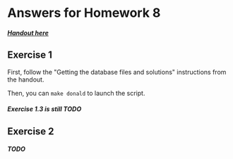 # Answers for Homework 8

##### [Handout here](./hw8.md)

## Exercise 1

First, follow the "Getting the database files and solutions" instructions from the handout.

Then, you can `make donald` to launch the script.

##### Exercise 1.3 is still TODO

## Exercise 2

##### TODO

